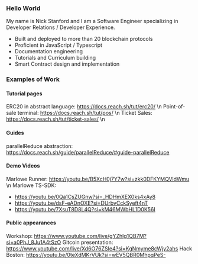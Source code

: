 ### Hello World

My name is Nick Stanford and I am a Software Engineer specializing in Developer Relations / Developer Experience.

- Built and deployed to more than 20 blockchain protocols
- Proficient in JavaScript / Typescript
- Documentation engineering
- Tutorials and Curriculum building
- Smart Contract design and implementation

### Examples of Work

#### Tutorial pages
ERC20 in abstract language: https://docs.reach.sh/tut/erc20/ \n
Point-of-sale terminal: https://docs.reach.sh/tut/pos/ \n
Ticket Sales: https://docs.reach.sh/tut/ticket-sales/ \n

#### Guides
parallelReduce abstraction: https://docs.reach.sh/guide/parallelReduce/#guide-parallelReduce

#### Demo Videos
Marlowe Runner: https://youtu.be/B5XcH0j7Y7w?si=zkk0DFKYMQVldWmu \n
Marlowe TS-SDK: 
- https://youtu.be/0Qa1CsZUGnw?si=_HDHmXEX0ks4xAy8
- https://youtu.be/dsF-eADnOXE?si=DUrbvCckSyeft4nT
- https://youtu.be/7XsuT8D8L4Q?si=kM46MWbHL1D0K56I



#### Public appearances
Workshop: https://www.youtube.com/live/gYZhlg1QB7M?si=a0PhJ_8Ju1A4tSzO
Gitcoin presentation: https://www.youtube.com/live/Xd6O76ZSIe4?si=KgNmyme8cWjy2ahs
Hack Boston: https://youtu.be/0teXdMKrVUk?si=wEV5QBR0MhpqPeS-


<!--
**nstanford5/nstanford5** is a ✨ _special_ ✨ repository because its `README.md` (this file) appears on your GitHub profile.

Here are some ideas to get you started:

- 🔭 I’m currently working on ...
- 🌱 I’m currently learning ...
- 👯 I’m looking to collaborate on ...
- 🤔 I’m looking for help with ...
- 💬 Ask me about ...
- 📫 How to reach me: ...
- 😄 Pronouns: ...
- ⚡ Fun fact: ...
-->
